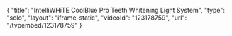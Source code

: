 {
    "title": "IntelliWHiTE CoolBlue Pro Teeth Whitening Light System",
    "type": "solo",
    "layout": "iframe-static",
    "videoId": "123178759",
    "url": "\/tvpembed\/123178759"
}
